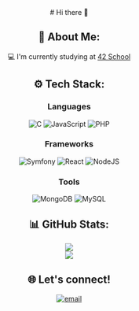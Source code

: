 <div align="center" width="100%">
# Hi there 👋

## 💫 About Me:

 💻 I'm currently studying at [42 School](https://www.42network.org/)

## ⚙️ Tech Stack:
 ### Languages
 ![C](https://img.shields.io/badge/c-%2300599C.svg?style=for-the-badge&logo=c&logoColor=white) ![JavaScript](https://img.shields.io/badge/javascript-%23323330.svg?style=for-the-badge&logo=javascript&logoColor=%23F7DF1E) ![PHP](https://img.shields.io/badge/php-%23777BB4.svg?style=for-the-badge&logo=php&logoColor=white)
 ### Frameworks
 ![Symfony](https://img.shields.io/badge/symfony-%23000000.svg?style=for-the-badge&logo=symfony&logoColor=white) ![React](https://img.shields.io/badge/react-%2320232a.svg?style=for-the-badge&logo=react&logoColor=%2361DAFB) ![NodeJS](https://img.shields.io/badge/node.js-6DA55F?style=for-the-badge&logo=node.js&logoColor=white) 
 ### Tools
  ![MongoDB](https://img.shields.io/badge/MongoDB-%234ea94b.svg?style=for-the-badge&logo=mongodb&logoColor=white) ![MySQL](https://img.shields.io/badge/mysql-4479A1.svg?style=for-the-badge&logo=mysql&logoColor=white)

## 📊 GitHub Stats:

![](https://github-readme-stats.vercel.app/api/top-langs/?username=HyacineAlnuma&theme=radical&hide_border=false&include_all_commits=true&count_private=false&layout=compact)<br/>
![](https://github-readme-stats.vercel.app/api?username=HyacineAlnuma&theme=radical&hide_border=false&include_all_commits=true&count_private=false)

## 🌐 Let's connect!
[![email](https://img.shields.io/badge/Email-D14836?logo=gmail&logoColor=white)](mailto:hyacinealnuma@gmail.com) 
</div>
